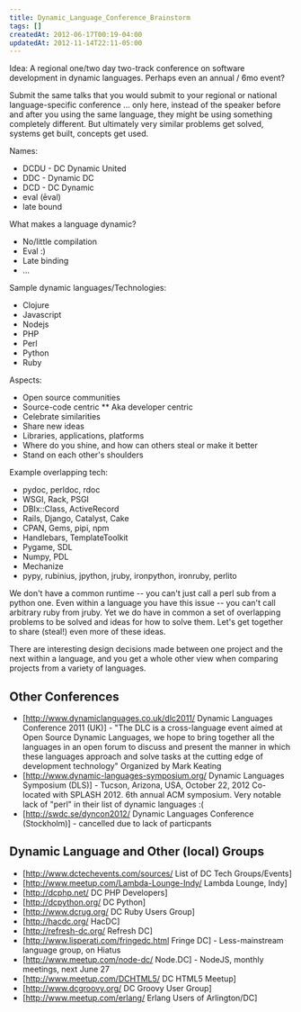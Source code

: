 ```yaml
---
title: Dynamic_Language_Conference_Brainstorm
tags: []
createdAt: 2012-06-17T00:19-04:00
updatedAt: 2012-11-14T22:11-05:00
---
```


Idea: A regional one/two day two-track conference on software development in dynamic languages. Perhaps even an annual / 6mo event?

Submit the same talks that you would submit to your regional or national language-specific conference ... only here, instead of the speaker before and after you using the same language, they might be using something completely different. But ultimately very similar problems get solved, systems get built, concepts get used.

Names:
* DCDU - DC Dynamic United
* DDC - Dynamic DC
* DCD - DC Dynamic
* eval (ēval)
* late bound

What makes a language dynamic?
* No/little compilation
* Eval :)
* Late binding
* ...

Sample dynamic languages/Technologies:
* Clojure
* Javascript
* Nodejs
* PHP
* Perl
* Python
* Ruby

Aspects:
* Open source communities
* Source-code centric
** Aka developer centric
* Celebrate similarities
* Share new ideas
* Libraries, applications, platforms
* Where do you shine, and how can others steal or make it better
* Stand on each other's shoulders

Example overlapping tech:
* pydoc, perldoc, rdoc
* WSGI, Rack, PSGI
* DBIx::Class, ActiveRecord
* Rails, Django, Catalyst, Cake
* CPAN, Gems, pipi, npm
* Handlebars, TemplateToolkit
* Pygame, SDL
* Numpy, PDL
* Mechanize
* pypy, rubinius, jpython, jruby, ironpython, ironruby, perlito

We don't have a common runtime -- you can't just call a perl sub from a python one. Even within a language you have this issue -- you can't call arbitrary ruby from jruby. Yet we do have in common a set of overlapping problems to be solved and ideas for how to solve them. Let's get together to share (steal!) even more of these ideas.

There are interesting design decisions made between one project and the next within a language, and you get a whole other view when comparing projects from a variety of languages.

## Other Conferences
* [http://www.dynamiclanguages.co.uk/dlc2011/ Dynamic Languages Conference 2011 (UK)] - "The DLC is a cross-language event aimed at Open Source Dynamic Languages, we hope to bring together all the languages in an open forum to discuss and present the manner in which these languages approach and solve tasks at the cutting edge of development technology" Organized by Mark Keating
* [http://www.dynamic-languages-symposium.org/ Dynamic Languages Symposium (DLS)] - Tucson, Arizona, USA, October 22, 2012
Co-located with SPLASH 2012. 6th annual ACM symposium. Very notable lack of "perl" in their list of dynamic languages :(
* [http://swdc.se/dyncon2012/ Dynamic Languages Conference (Stockholm)] - cancelled due to lack of particpants

## Dynamic Language and Other (local) Groups
* [http://www.dctechevents.com/sources/ List of DC Tech Groups/Events]
* [http://www.meetup.com/Lambda-Lounge-Indy/ Lambda Lounge, Indy]
* [http://dcphp.net/ DC PHP Developers]
* [http://dcpython.org/ DC Python]
* [http://www.dcrug.org/ DC Ruby Users Group]
* [http://hacdc.org/ HacDC]
* [http://refresh-dc.org/ Refresh DC]
* [http://www.lisperati.com/fringedc.html Fringe DC] - Less-mainstream language group, on Hiatus
* [http://www.meetup.com/node-dc/ Node.DC] - NodeJS, monthly meetings, next June 27
* [http://www.meetup.com/DCHTML5/ DC HTML5 Meetup]
* [http://www.dcgroovy.org/ DC Groovy User Group]
* [http://www.meetup.com/erlang/ Erlang Users of Arlington/DC]

